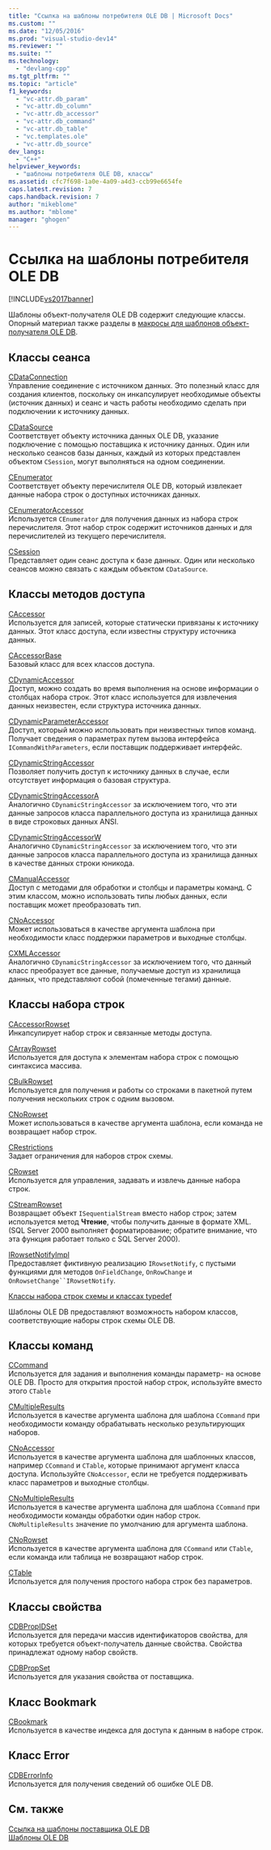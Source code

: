 ```yaml
---
title: "Ссылка на шаблоны потребителя OLE DB | Microsoft Docs"
ms.custom: ""
ms.date: "12/05/2016"
ms.prod: "visual-studio-dev14"
ms.reviewer: ""
ms.suite: ""
ms.technology: 
  - "devlang-cpp"
ms.tgt_pltfrm: ""
ms.topic: "article"
f1_keywords: 
  - "vc-attr.db_param"
  - "vc-attr.db_column"
  - "vc-attr.db_accessor"
  - "vc-attr.db_command"
  - "vc-attr.db_table"
  - "vc.templates.ole"
  - "vc-attr.db_source"
dev_langs: 
  - "C++"
helpviewer_keywords: 
  - "шаблоны потребителя OLE DB, классы"
ms.assetid: cfc7f698-1a0e-4a09-a4d3-ccb99e6654fe
caps.latest.revision: 7
caps.handback.revision: 7
author: "mikeblome"
ms.author: "mblome"
manager: "ghogen"
---
```

# Ссылка на шаблоны потребителя OLE DB
[!INCLUDE[vs2017banner](../../assembler/inline/includes/vs2017banner.md)]

Шаблоны объект\-получателя OLE DB содержит следующие классы.  Опорный материал также разделы в [макросы для шаблонов объект\-получателя OLE DB](../Topic/Macros%20and%20Global%20Functions%20for%20OLE%20DB%20Consumer%20Templates.md).  
  
## Классы сеанса  
 [CDataConnection](../../data/oledb/cdataconnection-class.md)  
 Управление соединение с источником данных.  Это полезный класс для создания клиентов, поскольку он инкапсулирует необходимые объекты \(источник данных\) и сеанс и часть работы необходимо сделать при подключении к источнику данных.  
  
 [CDataSource](../Topic/CDataSource%20Class.md)  
 Соответствует объекту источника данных OLE DB, указание подключение с помощью поставщика к источнику данных.  Один или несколько сеансов базы данных, каждый из которых представлен объектом `CSession`, могут выполняться на одном соединении.  
  
 [CEnumerator](../../data/oledb/cenumerator-class.md)  
 Соответствует объекту перечислителя OLE DB, который извлекает данные набора строк о доступных источниках данных.  
  
 [CEnumeratorAccessor](../../data/oledb/cenumeratoraccessor-class.md)  
 Используется `CEnumerator` для получения данных из набора строк перечислителя.  Этот набор строк содержит источников данных и для перечислителей из текущего перечислителя.  
  
 [CSession](../../data/oledb/csession-class.md)  
 Представляет один сеанс доступа к базе данных.  Один или несколько сеансов можно связать с каждым объектом `CDataSource`.  
  
## Классы методов доступа  
 [CAccessor](../Topic/CAccessor%20Class.md)  
 Используется для записей, которые статически привязаны к источнику данных.  Этот класс доступа, если известны структуру источника данных.  
  
 [CAccessorBase](../../data/oledb/caccessorbase-class.md)  
 Базовый класс для всех классов доступа.  
  
 [CDynamicAccessor](../../data/oledb/cdynamicaccessor-class.md)  
 Доступ, можно создать во время выполнения на основе информации о столбцах набора строк.  Этот класс используется для извлечения данных неизвестен, если структура источника данных.  
  
 [CDynamicParameterAccessor](../../data/oledb/cdynamicparameteraccessor-class.md)  
 Доступ, который можно использовать при неизвестных типов команд.  Получает сведения о параметрах путем вызова интерфейса `ICommandWithParameters`, если поставщик поддерживает интерфейс.  
  
 [CDynamicStringAccessor](../../data/oledb/cdynamicstringaccessor-class.md)  
 Позволяет получить доступ к источнику данных в случае, если отсутствует информация о базовая структура.  
  
 [CDynamicStringAccessorA](../../data/oledb/cdynamicstringaccessora-class.md)  
 Аналогично `CDynamicStringAccessor` за исключением того, что эти данные запросов класса параллельного доступа из хранилища данных в виде строковых данных ANSI.  
  
 [CDynamicStringAccessorW](../../data/oledb/cdynamicstringaccessorw-class.md)  
 Аналогично `CDynamicStringAccessor` за исключением того, что эти данные запросов класса параллельного доступа из хранилища данных в качестве данных строки юникода.  
  
 [CManualAccessor](../Topic/CManualAccessor%20Class.md)  
 Доступ с методами для обработки и столбцы и параметры команд.  С этим классом, можно использовать типы любых данных, если поставщик может преобразовать тип.  
  
 [CNoAccessor](../Topic/CNoAccessor%20Class.md)  
 Может использоваться в качестве аргумента шаблона при необходимости класс поддержки параметров и выходные столбцы.  
  
 [CXMLAccessor](../../data/oledb/cxmlaccessor-class.md)  
 Аналогично `CDynamicStringAccessor` за исключением того, что данный класс преобразует все данные, получаемые доступ из хранилища данных, что представляют собой \(помеченные тегами\) данные.  
  
## Классы набора строк  
 [CAccessorRowset](../Topic/CAccessorRowset%20Class.md)  
 Инкапсулирует набор строк и связанные методы доступа.  
  
 [CArrayRowset](../../data/oledb/carrayrowset-class.md)  
 Используется для доступа к элементам набора строк с помощью синтаксиса массива.  
  
 [CBulkRowset](../Topic/CBulkRowset%20Class.md)  
 Используется для получения и работы со строками в пакетной путем получения нескольких строк с одним вызовом.  
  
 [CNoRowset](../../data/oledb/cnorowset-class.md)  
 Может использоваться в качестве аргумента шаблона, если команда не возвращает набор строк.  
  
 [CRestrictions](../Topic/CRestrictions%20Class.md)  
 Задает ограничения для наборов строк схемы.  
  
 [CRowset](../Topic/CRowset%20Class.md)  
 Используется для управления, задавать и извлечь данные набора строк.  
  
 [CStreamRowset](../../data/oledb/cstreamrowset-class.md)  
 Возвращает объект `ISequentialStream` вместо набор строк; затем используется метод **Чтение**, чтобы получить данные в формате XML. \(SQL Server 2000 выполняет форматирование; обратите внимание, что эта функция работает только с SQL Server 2000\).  
  
 [IRowsetNotifyImpl](../Topic/IRowsetNotifyImpl%20Class.md)  
 Предоставляет фиктивную реализацию `IRowsetNotify`, с пустыми функциями для методов `OnFieldChange`, `OnRowChange` и `OnRowsetChange``IRowsetNotify`.  
  
 [Классы набора строк схемы и классах typedef](../Topic/Schema%20Rowset%20Classes%20and%20Typedef%20Classes.md)  
  
 Шаблоны OLE DB предоставляют возможность набором классов, соответствующие наборы строк схемы OLE DB.  
  
## Классы команд  
 [CCommand](../../data/oledb/ccommand-class.md)  
 Используется для задания и выполнения команды параметр\- на основе OLE DB.  Просто для открытия простой набор строк, используйте вместо этого `CTable`  
  
 [CMultipleResults](../../data/oledb/cmultipleresults-class.md)  
 Используется в качестве аргумента шаблона для шаблона `CCommand` при необходимости команду обрабатывать несколько результирующих наборов.  
  
 [CNoAccessor](../Topic/CNoAccessor%20Class.md)  
 Используется в качестве аргумента шаблона для шаблонных классов, например `CCommand` и `CTable`, которые принимают аргумент класса доступа.  Используйте `CNoAccessor`, если не требуется поддерживать класс параметров и выходные столбцы.  
  
 [CNoMultipleResults](../../data/oledb/cnomultipleresults-class.md)  
 Используется в качестве аргумента шаблона для шаблона `CCommand` при необходимости команды обработки один набор строк.  `CNoMultipleResults` значение по умолчанию для аргумента шаблона.  
  
 [CNoRowset](../../data/oledb/cnorowset-class.md)  
 Используется в качестве аргумента шаблона для `CCommand` или `CTable`, если команда или таблица не возвращают набор строк.  
  
 [CTable](../../data/oledb/ctable-class.md)  
 Используется для получения простого набора строк без параметров.  
  
## Классы свойства  
 [CDBPropIDSet](../../data/oledb/cdbpropidset-class.md)  
 Используется для передачи массив идентификаторов свойства, для которых требуется объект\-получатель данные свойства.  Свойства принадлежат одному набор свойств.  
  
 [CDBPropSet](../Topic/CDBPropSet%20Class.md)  
 Используется для указания свойства от поставщика.  
  
## Класс Bookmark  
 [CBookmark](../../data/oledb/cbookmark-class.md)  
 Используется в качестве индекса для доступа к данным в наборе строк.  
  
## Класс Error  
 [CDBErrorInfo](../../data/oledb/cdberrorinfo-class.md)  
 Используется для получения сведений об ошибке OLE DB.  
  
## См. также  
 [Ссылка на шаблоны поставщика OLE DB](../../data/oledb/ole-db-provider-templates-reference.md)   
 [Шаблоны OLE DB](../Topic/OLE%20DB%20Templates.md)
